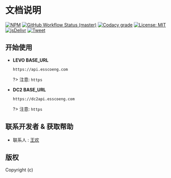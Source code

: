 # 文档说明

[![NPM](https://img.shields.io/npm/v/docsify-themeable.svg?style=flat-square)]()
[![GitHub Workflow Status (master)](https://img.shields.io/github/workflow/status/jhildenbiddle/docsify-themeable/Build/master?label=checks&style=flat-square)]()
[![Codacy grade](https://img.shields.io/codacy/grade/39220ba530f24dfc9443b47f2efea5c9?style=flat-square)]()
[![License: MIT](https://img.shields.io/badge/License-MIT-yellow.svg?style=flat-square)]()
[![jsDelivr](https://data.jsdelivr.com/v1/package/npm/docsify-themeable/badge)]()
[![Tweet](https://img.shields.io/twitter/url/http/shields.io.svg?style=social)]()

## 开始使用

- **LEVO BASE_URL**<br>
  ```
  https://api.esscoeng.com
  ```

  ?> 注意: `https`

- **DC2 BASE_URL**<br>
  ```
  https://dc2api.esscoeng.com
  ```
  ?> 注意: `https`

## 联系开发者 & 获取帮助

- 联系人 : [王欢](http://www.wanghuan.icu)

## 版权

Copyright (c) 

<!-- GitHub Buttons -->
<script async defer src="https://buttons.github.io/buttons.js"></script>
